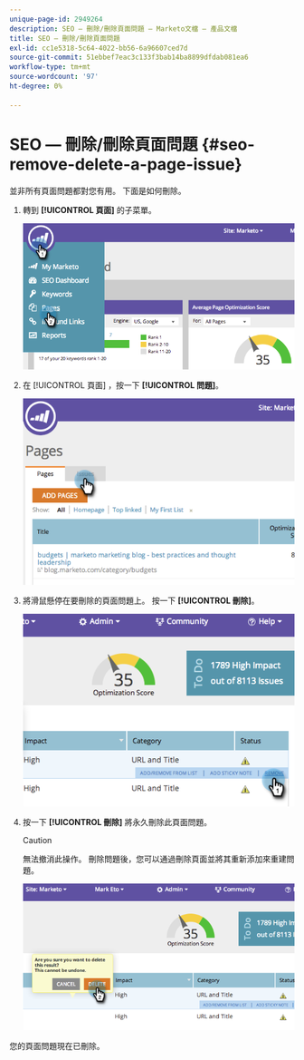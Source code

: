 ```yaml
---
unique-page-id: 2949264
description: SEO — 刪除/刪除頁面問題 — Marketo文檔 — 產品文檔
title: SEO — 刪除/刪除頁面問題
exl-id: cc1e5318-5c64-4022-bb56-6a96607ced7d
source-git-commit: 51ebbef7eac3c133f3bab14ba8899dfdab081ea6
workflow-type: tm+mt
source-wordcount: '97'
ht-degree: 0%

---
```


# SEO — 刪除/刪除頁面問題 {#seo-remove-delete-a-page-issue}

並非所有頁面問題都對您有用。 下面是如何刪除。

1. 轉到 **[!UICONTROL 頁面]** 的子菜單。

   ![](assets/image2014-9-18-14-3a0-3a16.png)

1. 在 [!UICONTROL 頁面] ，按一下 **[!UICONTROL 問題]**。

   ![](assets/image2014-9-18-14-3a0-3a30.png)

1. 將滑鼠懸停在要刪除的頁面問題上。 按一下 **[!UICONTROL 刪除]**。

   ![](assets/image2014-9-18-14-3a0-3a38.png)

1. 按一下 **[!UICONTROL 刪除]** 將永久刪除此頁面問題。

   >[!CAUTION]
   >
   >無法撤消此操作。 刪除問題後，您可以通過刪除頁面並將其重新添加來重建問題。

   ![](assets/image2014-9-18-14-3a1-3a28.png)

您的頁面問題現在已刪除。
